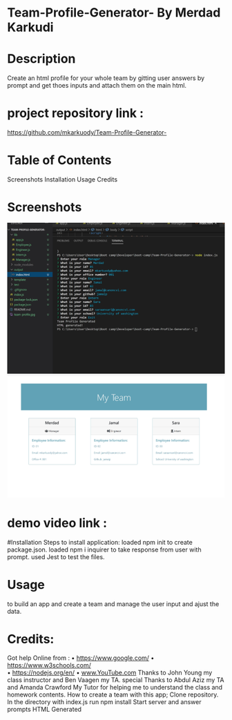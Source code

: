 # Team-Profile-Generator- By Merdad Karkudi
# Description
Create an html profile for your whole team by gitting user answers by prompt and get thoes inputs and attach them on the main html.

# project repository link : 
https://github.com/mkarkuody/Team-Profile-Generator-


# Table of Contents
Screenshots
Installation
Usage
Credits

# Screenshots

<img src="team-ganarator.jpg">

<img src="team-profile.jpg">

# demo video link :


#Installation
Steps to install application:
loaded npm init to create package.json.
loaded npm i inquirer to take response from user with prompt.
used Jest to test the files.

# Usage
to build an app and create a team and manage the user input and ajust the data.

# Credits:
Got help Online from : 
•	https://www.google.com/
•	https://www.w3schools.com/  
•   https://nodejs.org/en/
•	www.YouTube.com 
 Thanks to John Young my class instructor and Ben Vaagen my TA. special Thanks to Abdul Aziz my TA and Amanda Crawford My Tutor for helping me to understand the class and homework contents.
How to create a team with this app;
Clone repository.
In the directory with index.js run npm install
Start server and answer prompts
HTML Generated